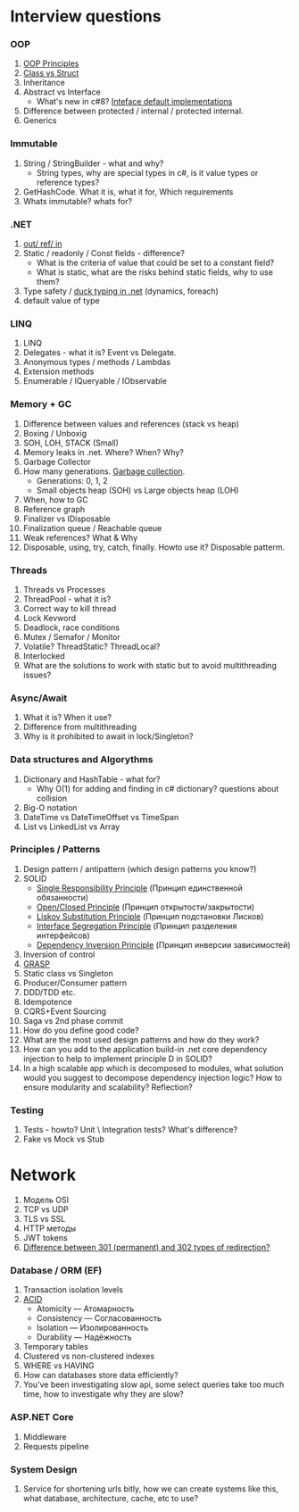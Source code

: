 # Interview questions

### OOP
1. [OOP Principles](https://habr.com/ru/company/otus/blog/525336/)
2. [Class vs Struct](https://c-sharp.pro/классы-или-структуры-в-чем-отличия/)
3. Inheritance
4. Abstract vs Interface
    - What's new in c#8? [Inteface default implementations](https://devblogs.microsoft.com/dotnet/default-implementations-in-interfaces/)
5. Difference between protected / internal / protected internal.
6. Generics

### Immutable
1. String / StringBuilder - what and why?
    - String types, why are special types in c#, is it value types or reference types?
3. GetHashCode. What it is, what it for, Which requirements
4. Whats immutable? whats for?

### .NET
1. [out/ ref/ in](https://www.pluralsight.com/guides/csharp-in-out-ref-parameters)
2. Static / readonly / Const fields - difference?
    - What is the criteria of value that could be set to a constant field?
    - What is static, what are the risks behind static fields, why to use them?
4. Type safety / [duck typing in .net](https://stackoverflow.com/questions/21278078/what-is-interface-duck-typing) (dynamics, foreach)
5. default value of type

### LINQ
1. LINQ
2. Delegates - what it is? Event vs Delegate.
3. Anonymous types / methods / Lambdas
4. Extension methods
5. Enumerable / IQueryable / IObservable

### Memory + GC
1. Difference between values and references (stack vs heap)
2. Boxing / Unboxig
3. SOH, LOH, STACK (Small)
5. Memory leaks in .net. Where? When? Why?
6. Garbage Collector
7. How many generations. [Garbage collection](https://learn.microsoft.com/ru-ru/dotnet/standard/garbage-collection/fundamentals).
    - Generations: 0, 1, 2
    - Small objects heap (SOH) vs Large objects heap (LOH)
8. When, how to GC
9. Reference graph
10. Finalizer vs IDisposable
11. Finalization queue / Reachable queue
12. Weak references? What & Why
13. Disposable, using, try, catch, finally. Howto use it? Disposable patterm.

### Threads
1. Threads vs Processes
2. ThreadPool - what it is?
3. Correct way to kill thread
4. Lock Kevword
5. Deadlock, race conditions
6. Mutex / Semafor / Monitor
7. Volatile? ThreadStatic? ThreadLocal?
8. Interlocked
9. What are the solutions to work with static but to avoid multithreading issues?

### Async/Await
1. What it is? When it use?
2. Difference from multithreading
3. Why is it prohibited to await in lock/Singleton?

### Data structures and Algorythms
1. Dictionary and HashTable - what for?
    - Why O(1) for adding and finding in c# dictionary? questions about collision
3. Big-O notation
4. DateTime vs DateTimeOffset vs TimeSpan
5. List vs LinkedList vs Array

### Principles / Patterns
1. Design pattern / antipattern (which design patterns you know?)
2. SOLID
    - [Single Responsibility Principle](https://metanit.com/sharp/patterns/5.1.php) (Принцип единственной обязанности)
    - [Open/Closed Principle](https://metanit.com/sharp/patterns/5.2.php) (Принцип открытости/закрытости)
    - [Liskov Substitution Principle](https://metanit.com/sharp/patterns/5.3.php) (Принцип подстановки Лисков)
    - [Interface Segregation Principle](https://metanit.com/sharp/patterns/5.4.php) (Принцип разделения интерфейсов)
    - [Dependency Inversion Principle](https://metanit.com/sharp/patterns/5.5.php) (Принцип инверсии зависимостей)
4. Inversion of control
5. [GRASP](https://habr.com/ru/post/92570/)
6. Static class vs Singleton
7. Producer/Consumer pattern
8. DDD/TDD etc.
9. Idempotence
10. CQRS+Event Sourcing
11. Saga vs 2nd phase commit
12. How do you define good code?
13. What are the most used design patterns and how do they work?
14. How can you add to the application build-in .net core dependency injection to help to implement principle D in SOLID?
15. In a high scalable app which is decomposed to modules, what solution would you suggest to decompose dependency injection logic? How to ensure modularity and scalability? Reflection? 

### Testing
1. Tests - howto? Unit \ Integration tests? What's difference?
2. Fake vs Mock vs Stub

# Network
1. Модель OSI
2. TCP vs UDP
3. TLS vs SSL
4. HTTP методы
5. JWT tokens
6. [Difference between 301 (permanent) and 302 types of redirection?](https://www.domain.com/blog/what-is-a-redirect/)

### Database / ORM (EF)
1. Transaction isolation levels
2. [ACID](https://habr.com/ru/post/555920/)
    - Atomicity — Атомарность
    - Consistency — Согласованность
    - Isolation — Изолированность
    - Durability — Надёжность
3. Temporary tables
4. Clustered vs non-clustered indexes
5. WHERE vs HAVING
6. How can databases store data efficiently?
7. You’ve been investigating slow api, some select queries take too much time, how to investigate why they are slow?

### ASP.NET Core
1. Middleware
2. Requests pipeline

### System Design
1. Service for shortening urls bitly, how we can create systems like this, what database, architecture, cache, etc to use?
